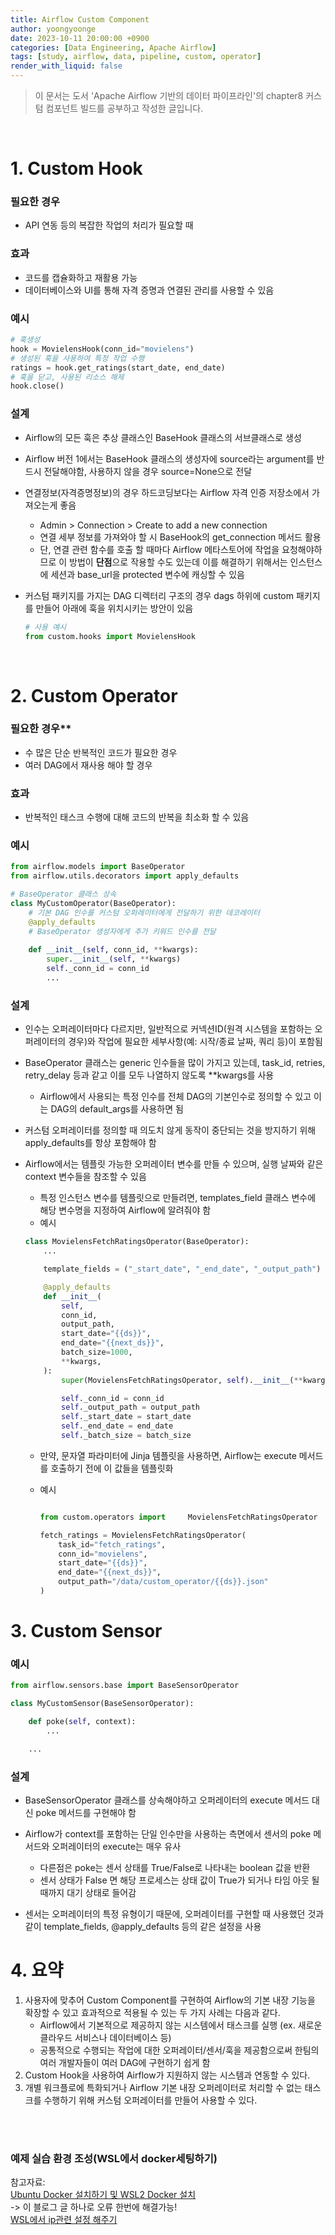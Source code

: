 ```yaml
---
title: Airflow Custom Component
author: yoongyoonge
date: 2023-10-11 20:00:00 +0900
categories: [Data Engineering, Apache Airflow]
tags: [study, airflow, data, pipeline, custom, operator]
render_with_liquid: false
---
```


> 이 문서는 도서 'Apache Airflow 기반의 데이터 파이프라인'의 chapter8 커스텀 컴포넌트 빌드를 공부하고 작성한 글입니다.

<br>

# 1. Custom Hook

### 필요한 경우
- API 연동 등의 복잡한 작업의 처리가 필요할 때

### 효과
- 코드를 캡슐화하고 재활용 가능
- 데이터베이스와 UI를 통해 자격 증명과 연결된 관리를 사용할 수 있음

### 예시
```python
# 훅생성
hook = MovielensHook(conn_id="movielens")
# 생성된 훅을 사용하여 특정 작업 수행
ratings = hook.get_ratings(start_date, end_date)
# 훅을 닫고, 사용된 리소스 해제
hook.close()
``` 

### 설계
- Airflow의 모든 훅은 추상 클래스인 BaseHook 클래스의 서브클래스로 생성

- Airflow 버전 1에서는 BaseHook 클래스의 생성자에 source라는 argument를 반드시 전달해야함, 사용하지 않을 경우 source=None으로 전달

- 연결정보(자격증명정보)의 경우 하드코딩보다는 Airflow 자격 인증 저장소에서 가져오는게 좋음
    - Admin > Connection > Create to add a new connection
    - 연결 세부 정보를 가져와야 할 시 BaseHook의 get_connection 메서드 활용
    - 단, 연결 관련 함수를 호출 할 때마다 Airflow 메타스토어에 작업을 요청해야하므로 이 방법이 **단점**으로 작용할 수도 있는데 이를 해결하기 위해서는 인스턴스에 세션과 base_url을 protected 변수에 캐싱할 수 있음

- 커스텀 패키지를 가지는 DAG 디렉터리 구조의 경우 dags 하위에 custom 패키지를 만들어 아래에 훅을 위치시키는 방안이 있음 
    ```python 
    # 사용 예시
    from custom.hooks import MovielensHook
    ```

<br>

# 2. Custom Operator

### 필요한 경우**
- 수 많은 단순 반복적인 코드가 필요한 경우
- 여러 DAG에서 재사용 해야 할 경우

### 효과
- 반복적인 태스크 수행에 대해 코드의 반복을 최소화 할 수 있음

### 예시
```python
from airflow.models import BaseOperator
from airflow.utils.decorators import apply_defaults

# BaseOperator 클래스 상속
class MyCustomOperator(BaseOperator):
    # 기본 DAG 인수를 커스텀 오퍼레이터에게 전달하기 위한 데코레이터
    @apply_defaults 
    # BaseOperator 생성자에게 추가 키워드 인수를 전달
    
    def __init__(self, conn_id, **kwargs):
        super.__init__(self, **kwargs)
        self._conn_id = conn_id
        ...
```

### 설계
- 인수는 오퍼레이터마다 다르지만, 일반적으로 커넥션ID(원격 시스템을 포함하는 오퍼레이터의 경우)와 작업에 필요한 세부사항(예: 시작/종료 날짜, 쿼리 등)이 포함됨

- BaseOperator 클래스는 generic 인수들을 많이 가지고 있는데, task_id, retries, retry_delay 등과 같고 이를 모두 나열하지 않도록 **kwargs를 사용
    - Airflow에서 사용되는 특정 인수를 전체 DAG의 기본인수로 정의할 수 있고 이는 DAG의 default_args를 사용하면 됨

- 커스텀 오퍼레이터를 정의할 때 의도치 않게 동작이 중단되는 것을 방지하기 위해 apply_defaults를 항상 포함해야 함

- Airflow에서는 템플릿 가능한 오퍼레이터 변수를 만들 수 있으며, 실행 날짜와 같은 context 변수들을 참조할 수 있음
    - 특정 인스턴스 변수를 템플릿으로 만들려면, templates_field 클래스 변수에 해당 변수명을 지정하여 Airflow에 알려줘야 함
    - 예시
    ``` python
    class MovielensFetchRatingsOperator(BaseOperator):
        ...

        template_fields = ("_start_date", "_end_date", "_output_path")

        @apply_defaults
        def __init__(
            self,
            conn_id,
            output_path,
            start_date="{{ds}}",
            end_date="{{next_ds}}",
            batch_size=1000,
            **kwargs,
        ):
            super(MovielensFetchRatingsOperator, self).__init__(**kwargs)

            self._conn_id = conn_id
            self._output_path = output_path
            self._start_date = start_date
            self._end_date = end_date
            self._batch_size = batch_size
    ```
    - 만약, 문자열 파라미터에 Jinja 템플릿을 사용하면, Airflow는 execute 메서드를 호출하기 전에 이 값들을 템플릿화

    - 예시  

        ```python 
    
        from custom.operators import     MovielensFetchRatingsOperator
    
        fetch_ratings = MovielensFetchRatingsOperator(
            task_id="fetch_ratings",
            conn_id="movielens",
            start_date="{{ds}}",
            end_date="{{next_ds}}",
            output_path="/data/custom_operator/{{ds}}.json"
        )
    
        ```

# 3. Custom Sensor

### 예시
```python
from airflow.sensors.base import BaseSensorOperator

class MyCustomSensor(BaseSensorOperator):

    def poke(self, context):
        ...

    ...
```

### 설계
- BaseSensorOperator 클래스를 상속해야하고 오퍼레이터의 execute 메서드 대신 poke 메서드를 구현해야 함
- Airflow가 context를 포함하는 단일 인수만을 사용하는 측면에서 센서의 poke 메서드와 오퍼레이터의 execute는 매우 유사
    - 다른점은 poke는 센서 상태를 True/False로 나타내는 boolean 값을 반환
    - 센서 상태가 False 면 해당 프로세스는 상태 값이 True가 되거나 타임 아웃 될 때까지 대기 상태로 들어감

- 센서는 오퍼레이터의 특정 유형이기 때문에, 오퍼레이터를 구현할 때 사용했던 것과 같이 template_fields, @apply_defaults 등의 같은 설정을 사용



# 4. 요약
1. 사용자에 맞추어 Custom Component를 구현하여 Airflow의 기본 내장 기능을 확장할 수 있고 효과적으로 적용될 수 있는 두 가지 사례는 다음과 같다.
    - Airflow에서 기본적으로 제공하지 않는 시스템에서 태스크를 실행 (ex. 새로운 클라우드 서비스나 데이터베이스 등)
    - 공통적으로 수행되는 작업에 대한 오퍼레이터/센서/훅을 제공함으로써 한팀의 여러 개발자들이 여러 DAG에 구현하기 쉽게 함
2. Custom Hook을 사용하여 Airflow가 지원하지 않는 시스템과 연동할 수 있다.
3. 개별 워크플로에 특화되거나 Airflow 기본 내장 오퍼레이터로 처리할 수 없는 태스크를 수행하기 위해 커스텀 오퍼레이터를 만들어 사용할 수 있다.

<br><br>

### 예제 실습 환경 조성(WSL에서 docker세팅하기) <br>
참고자료: <br>
[Ubuntu Docker 설치하기 및 WSL2 Docker 설치](https://dodo1054.tistory.com/227) <br>
-> 이 블로그 글 하나로 오류 한번에 해결가능! <br>
[WSL에서 ip관련 설정 해주기](https://github.com/microsoft/WSL/issues/6655)